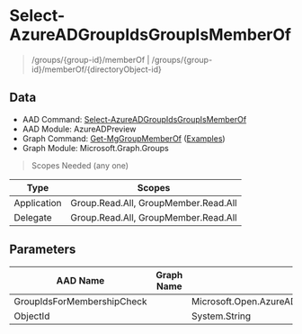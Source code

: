 # Select-AzureADGroupIdsGroupIsMemberOf

> /groups/{group-id}/memberOf | /groups/{group-id}/memberOf/{directoryObject-id}

## Data

+ AAD Command: [Select-AzureADGroupIdsGroupIsMemberOf](https://docs.microsoft.com/en-us/powershell/module/AzureAD/Select-AzureADGroupIdsGroupIsMemberOf?view=azureadps-2.0-preview)
+ AAD Module: AzureADPreview
+ Graph Command: [Get-MgGroupMemberOf](https://docs.microsoft.com/en-us/powershell/module/Microsoft.Graph.Groups/Get-MgGroupMemberOf) ([Examples](https://github.com/orgs/msgraph/discussions?discussions_q=Get-MgGroupMemberOf))
+ Graph Module: Microsoft.Graph.Groups

> Scopes Needed (any one)

|Type|Scopes|
|---|---|
|Application|Group.Read.All, GroupMember.Read.All|
|Delegate|Group.Read.All, GroupMember.Read.All|

## Parameters

|AAD Name|Graph Name|AAD Type|Graph Type|Infos|
|---|---|---|---|---|
|GroupIdsForMembershipCheck||Microsoft.Open.AzureAD.Model.GroupIdsForMembershipCheck|||
|ObjectId||System.String|||

